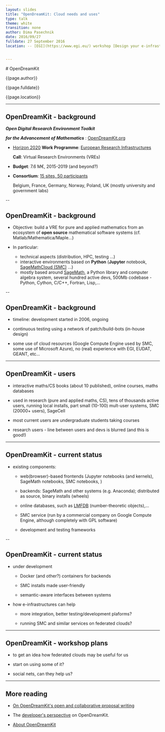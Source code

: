 ```yaml
---
layout: slides
title: "OpenDreamKit: Cloud needs and uses"
type: talk
theme: white
transition: none
author: Dima Pasechnik
date: 2016/09/27
fulldate: 27 September 2016
location: -- [EGI](https://www.egi.eu/) workshop [Design your e-infrastructure](https://indico.egi.eu/indico/event/3025/), co-located with [DI4R](http://digitalinfrastructures.eu/)


---
```


<section data-markdown data-separator="^---\n" data-separator-vertical="^--\n">
# OpenDreamKit

{{page.author}}

{{page.fulldate}}

{{page.location}}

---
## OpenDreamKit - background

***Open Digital Research Environment Toolkit***

***for the Advancement of Mathematics*** :
[OpenDreamKit.org](OpenDreamKit.org)

- [Horizon 2020](https://ec.europa.eu/programmes/horizon2020/)
  **Work Programme**: [European Research Infrastructures](https://ec.europa.eu/programmes/horizon2020/en/h2020-section/european-research-infrastructures-including-e-infrastructures)

  **Call**: Virtual Research Environments (VREs)

- **Budget**: 7.6 M€, 2015-2019 (and beyond?)

- **Consortium**: [15 sites, 50 participants](http://opendreamkit.org/partners)

  Belgium, France, Germany,  Norway, Poland, UK (mostly university and government labs)

--
## OpenDreamKit - background 

- Objective: build a VRE for pure and applied mathematics from an ecosystem of **open source** mathematical software systems (cf. Matlab/Mathematica/Maple...)

- In particular:

  - technical aspects (distribution, HPC, testing ...)
  - interactive environments based on **Python** (**Jupyter** notebook, [SageMathCloud (SMC)](http://cloud.sagemath.com) ...)
  - mostly based around [SageMath](http://sagemath.org), a Python library and computer algebra system, several hundred active devs, 500Mb codebase - Python, Cython, C/C++, Fortran, Lisp,...

--
## OpenDreamKit - background 
 
- timeline: development started in 2006, ongoing

- continuous testing using a network of patch/build-bots (in-house design)

- some use of cloud resources (Google Compute Engine used by SMC, some use of Microsoft Azure), no (real) experience with EGI, EUDAT, GEANT, etc...

---
## OpenDreamKit - users

- interactive maths/CS books (about 10 published), online courses, maths databases

- used in research (pure and applied maths, CS), tens of thousands active users, running local installs, part small (10-100) mult-user systems, SMC (20000+ users), SageCell 

- most current users are undergraduate students taking courses

- research users - line between users and devs is blurred (and this is good!)

---
##  OpenDreamKit - current status 

- existing components: 

  - web(browser)-based frontends (Jupyter notebooks (and kernels), SageMath
notebooks, SMC notebooks, )

  - backends: SageMath and other systems (e.g. Anaconda); distributed as source, binary installs (wheels)

  - online databases, such as [LMFDB](http://www.lmfdb.org/) (number-theoretic objects),...

  - SMC service (run by a commercial company on Google Compute Engine, although completely with GPL software)

  - development and testing frameworks

--
##  OpenDreamKit - current status

- under development

  - Docker (and other?) containers for backends

  - SMC installs made user-friendly

  - semantic-aware interfaces between systems

- how e-infrastructures can help

  - more integration, better testing/development plaforms?
 
  - running SMC and similar services on federated clouds?

---
##  OpenDreamKit - workshop plans

- to get an idea how federated clouds may be useful for us

- start on using some of it? 

- social nets, can they help us?


---
# More reading

- [On OpenDreamKit's open and collaborative proposal writing](http://opendreamkit.org/2015/01/31/open-proposal-writing/)

- The [developer's perspective](/about-developers) on OpenDreamKit.

- [About OpenDreamKit](/about)
</section>
